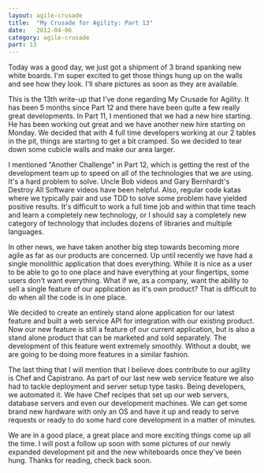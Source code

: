 ```yaml
---
layout: agile-crusade
title:  "My Crusade for Agility: Part 13"
date:   2012-04-06
category: agile-crusade
part: 13
---
```


Today was a good day, we just got a shipment of 3 brand spanking new white
boards. I'm super excited to get those things hung up on the walls and see how
they look. I'll share pictures as soon as they are available.

This is the 13th write-up that I've done regarding My Crusade for Agility. It has
been 5 months since Part 12 and there have been quite a few really great
developments. In Part 11, I mentioned that we had a new hire starting. He has
been working out great and we have another new hire starting on Monday. We
decided that with 4 full time developers working at our 2 tables in the pit,
things are starting to get a bit cramped. So we decided to tear down some cubicle
walls and make our area larger.

I mentioned "Another Challenge" in Part 12, which is getting the rest of the
development team up to speed on all of the technologies that we are using. It's a
hard problem to solve. Uncle Bob videos and Gary Bernhardt's Destroy All Software
videos have been helpful. Also, regular code katas where we typically pair and use
TDD to solve some problem have yielded positive results. It's difficult to work a
full time job and within that time teach and learn a completely new technology,
or I should say a completely new category of technology that includes dozens of
libraries and multiple languages.

In other news, we have taken another big step towards becoming more agile as far
as our products are concerned. Up until recently we have had a single monolithic
application that does everything. While it is nice as a user to be able to go to
one place and have everything at your fingertips, some users don't want
everything. What if we, as a company, want the ability to sell a single feature
of our application as it's own product? That is difficult to do when all the code
is in one place.

We decided to create an entirely stand alone application for our latest feature
and built a web service API for integration with our existing product. Now our
new feature is still a feature of our current application, but is also a stand
alone product that can be marketed and sold separately. The development of this
feature went extremely smoothly. Without a doubt, we are going to be doing more
features in a similar fashion.

The last thing that I will mention that I believe does contribute to our agility
is Chef and Capistrano. As part of our last new web service feature we also had
to tackle deployment and server setup type tasks. Being developers, we automated
it. We have Chef recipes that set up our web servers, database servers and even
our development machines. We can get some brand new hardware with only an OS and
have it up and ready to serve requests or ready to do some hard core development
in a matter of minutes.

We are in a good place, a great place and more exciting things come up all the
time. I will post a follow up soon with some pictures of our newly expanded
development pit and the new whiteboards once they've been hung. Thanks for
reading, check back soon.
